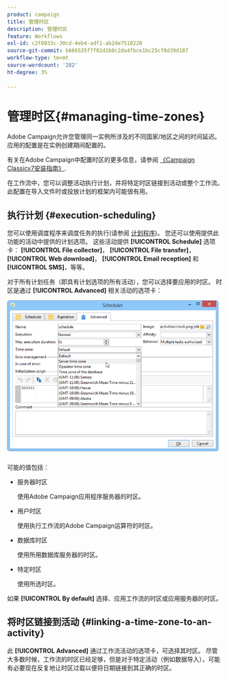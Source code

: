 ```yaml
---
product: campaign
title: 管理时区
description: 管理时区
feature: Workflows
exl-id: c2f6033c-30cd-4eb4-adf1-ab2de7510220
source-git-commit: b666535f7f82d1b8c2da4fbce1bc25cf8d39d187
workflow-type: tm+mt
source-wordcount: '282'
ht-degree: 3%

---
```


# 管理时区{#managing-time-zones}



Adobe Campaign允许您管理同一实例所涉及的不同国家/地区之间的时间延迟。 应用的配置是在实例创建期间配置的。

有关在Adobe Campaign中配置时区的更多信息，请参阅 [《Campaign Classicv7安装指南》](../../installation/using/time-zone-management.md).

在工作流中，您可以调整活动执行计划，并将特定时区链接到活动或整个工作流。 此配置在导入文件时或投放计划的框架内可能很有用。

## 执行计划 {#execution-scheduling}

您可以使用调度程序来调度任务的执行(请参阅 [计划程序](scheduler.md))。 您还可以使用提供此功能的活动中提供的计划选项。 这些活动提供 **[!UICONTROL Schedule]** 选项卡： **[!UICONTROL File collector]**， **[!UICONTROL File transfer]**， **[!UICONTROL Web download]**， **[!UICONTROL Email reception]** 和 **[!UICONTROL SMS]**，等等。

对于所有计划任务（即具有计划选项的所有活动），您可以选择要应用的时区。 时区是通过 **[!UICONTROL Advanced]** 相关活动的选项卡：

![](assets/wf-timezone-in-a-box.png)

可能的值包括：

* 服务器时区

  使用Adobe Campaign应用程序服务器的时区。

* 用户时区

  使用执行工作流的Adobe Campaign运算符的时区。

* 数据库时区

  使用所用数据库服务器的时区。

* 特定时区

  使用所选时区。

如果 **[!UICONTROL By default]** 选择、应用工作流的时区或应用服务器的时区。

## 将时区链接到活动 {#linking-a-time-zone-to-an-activity}

此 **[!UICONTROL Advanced]** 通过工作流活动的选项卡，可选择其时区。 尽管大多数时候，工作流的时区已经足够，但是对于特定活动（例如数据导入），可能有必要现在反复地让时区过载以便将日期链接到其正确的时区。
